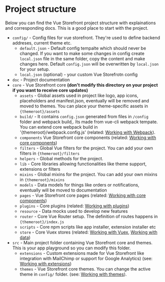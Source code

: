 # Project structure

Below you can find the Vue Storefront project structure with explainations and corresponding docs. This is a good place to start with the project.

* `config/` - Config files for vue storefront. They're used to define backend addreses, current theme etc.
  * `default.json` - Default config tempalte which should never be changed. If you want to make some changes in config create `local.json` file in the same folder, copy the content and make changes here. Default `config.json` will be overwritten by `local.json` for your setup.
  * `local.json` (optional) - your custom Vue Storefrotn config
* `doc` - Project documentation
* `core` - Vue Storefront core <b>(don't modify this directory on your project if you want to receive core updates)</b>
  * `assets` - Global assets used in project like logo, app icons, placeholders and manifest.json, eventually will be removed and moved to themes. You can place your theme-specific assets in `{themeroot}/assets`
  * `build/` -  It contains `config.json` generated from files in `/config` folder and webpack build,. Its made from vue-cli webpack tempate. You can extend core webpack build in '{themeroot}/webpack.config.js' (related: [Working with Webpack](https://github.com/DivanteLtd/vue-storefront/blob/master/doc/Working%20with%20webpack.md)). 
  * `components` Vue Storefront core components (related: [Working with core components](https://github.com/DivanteLtd/vue-storefront/blob/master/doc/components/Working%20with%20components.md))
  * `filters` - Global Vue filters for the project. You can add your own filters in `{themeroot}/filters`
  * `helpers` - Global methods for the project.
  * `lib` - Core libraries allowing functionalities like theme support, extensions or filters 
  * `mixins` - Global mixins for the project. You can add your own mixins in `{themeroot}/mixins`
  * `models` - Data models for things like orders or notifications, eventually will be moved to documentation
  * `pages` - Vue Storefront core pages (related: [Working with core components](https://github.com/DivanteLtd/vue-storefront/blob/master/doc/components/Working%20with%20components.md))
  * `plugins` - Core plugins (related: [Working with plugins](https://github.com/DivanteLtd/vue-storefront/blob/master/doc/Working%20with%20plugins.md))
  * `resource` - Data mocks used to develop new features
  * `router` - Core Vue Router setup. The definition of routes happens in `{themeroot}/index.js`
  * `scripts` - Core npm scripts like app installer, extension installer etc
  * `store` - Core Vuex stores (related: [Working with Vuex](https://github.com/DivanteLtd/vue-storefront/blob/master/doc/data/Working%20with%20Vuex.md), [Working with data](https://github.com/DivanteLtd/vue-storefront/blob/master/doc/Working%20with%20data.md))
* `src` - Main project folder containing Vue Storefront core and themes. This is your app playground so you can modify this folder.
  * `extensions` - Custom extensions made for Vue Storefront like integration with MailChimp or support for Google Analytics) (see: [Working with extensions](https://github.com/DivanteLtd/vue-storefront/blob/master/doc/extensions/Working%20with%20extensions.md))
  * `themes` - Vue Storefront core themes. You can change the active theme in `config/` folder. (see: [Working with themes](https://github.com/DivanteLtd/vue-storefront/blob/master/doc/themes/Working%20with%20themes.md)).

